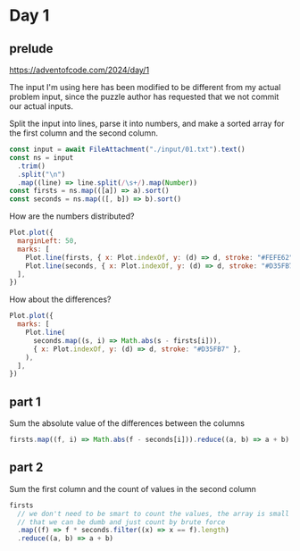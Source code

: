 # Day 1

## prelude

https://adventofcode.com/2024/day/1

The input I'm using here has been modified to be different from my actual problem input, since the puzzle author has requested that we not commit our actual inputs.

Split the input into lines, parse it into numbers, and make a sorted array for the first column and the second column.

```js echo
const input = await FileAttachment("./input/01.txt").text()
const ns = input
  .trim()
  .split("\n")
  .map((line) => line.split(/\s+/).map(Number))
const firsts = ns.map(([a]) => a).sort()
const seconds = ns.map(([, b]) => b).sort()
```

How are the numbers distributed?

```js
Plot.plot({
  marginLeft: 50,
  marks: [
    Plot.line(firsts, { x: Plot.indexOf, y: (d) => d, stroke: "#FEFE62" }),
    Plot.line(seconds, { x: Plot.indexOf, y: (d) => d, stroke: "#D35FB7" }),
  ],
})
```

How about the differences?

```js
Plot.plot({
  marks: [
    Plot.line(
      seconds.map((s, i) => Math.abs(s - firsts[i])),
      { x: Plot.indexOf, y: (d) => d, stroke: "#D35FB7" },
    ),
  ],
})
```

## part 1

Sum the absolute value of the differences between the columns

```js echo
firsts.map((f, i) => Math.abs(f - seconds[i])).reduce((a, b) => a + b)
```

## part 2

Sum the first column and the count of values in the second column

```js echo
firsts
  // we don't need to be smart to count the values, the array is small enough
  // that we can be dumb and just count by brute force
  .map((f) => f * seconds.filter((x) => x == f).length)
  .reduce((a, b) => a + b)
```
